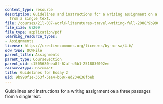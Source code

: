 ```yaml
---
content_type: resource
description: Guidelines and instructions for a writing assignment on a three passages
  from a single text.
file: /courses/21l-007-world-literatures-travel-writing-fall-2008/9b990f1e353f5ea4b68ced234636fbeb_essay2_guideline.pdf
file_size: 67209
file_type: application/pdf
learning_resource_types:
- Assignments
license: https://creativecommons.org/licenses/by-nc-sa/4.0/
ocw_type: OCWFile
parent_title: Assignments
parent_type: CourseSection
parent_uid: d1505680-ea8f-62af-d6b1-2518830092ee
resourcetype: Document
title: Guidelines for Essay 2
uid: 9b990f1e-353f-5ea4-b68c-ed234636fbeb
---
```

Guidelines and instructions for a writing assignment on a three passages from a single text.